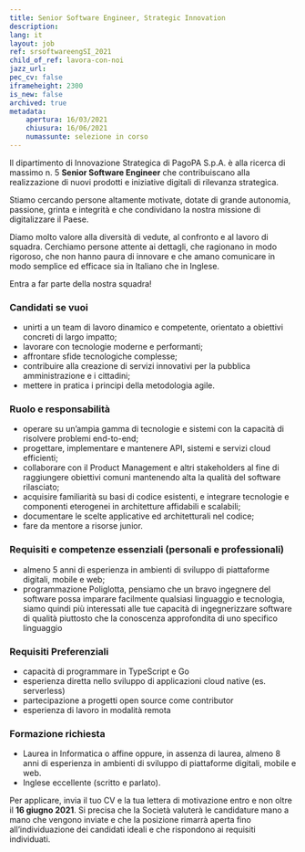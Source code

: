 ```yaml
---
title: Senior Software Engineer, Strategic Innovation
description:
lang: it
layout: job
ref: srsoftwareengSI_2021
child_of_ref: lavora-con-noi
jazz_url:
pec_cv: false
iframeheight: 2300
is_new: false
archived: true
metadata:
    apertura: 16/03/2021
    chiusura: 16/06/2021
    numassunte: selezione in corso
---
```


Il dipartimento di Innovazione Strategica di PagoPA S.p.A. è alla ricerca di massimo n. 5 **Senior Software Engineer** che contribuiscano alla realizzazione di nuovi prodotti e iniziative digitali di rilevanza strategica.

Stiamo cercando persone altamente motivate, dotate di grande autonomia, passione, grinta e integrità e che condividano la nostra missione di digitalizzare il Paese.

Diamo molto valore alla diversità di vedute, al confronto e al lavoro di squadra. Cerchiamo persone attente ai dettagli, che ragionano in modo rigoroso, che non hanno paura di innovare e che amano comunicare in modo semplice ed efficace sia in Italiano che in Inglese.

Entra a far parte della nostra squadra!


### Candidati se vuoi

- unirti a un team di lavoro dinamico e competente, orientato a obiettivi concreti di largo impatto;
- lavorare con tecnologie moderne e performanti;
- affrontare sfide tecnologiche complesse;
- contribuire alla creazione di servizi innovativi per la pubblica amministrazione e i cittadini;
- mettere in pratica i principi della metodologia agile.


### Ruolo e responsabilità

- operare su un’ampia gamma di tecnologie e sistemi con la capacità di risolvere problemi end-to-end;
- progettare, implementare e mantenere API, sistemi e servizi cloud efficienti;
- collaborare con il Product Management e altri stakeholders al fine di raggiungere obiettivi comuni mantenendo alta la qualità del software rilasciato;
- acquisire familiarità su basi di codice esistenti, e integrare tecnologie e componenti eterogenei in architetture affidabili e scalabili;
- documentare le scelte applicative ed architetturali nel codice;
- fare da mentore a risorse junior.


### Requisiti e competenze essenziali (personali e professionali)

- almeno 5 anni di esperienza in ambienti di sviluppo di piattaforme digitali, mobile e web;
- programmazione Poliglotta, pensiamo che un bravo ingegnere del software possa imparare facilmente qualsiasi linguaggio e tecnologia, siamo quindi più interessati alle tue capacità di ingegnerizzare software di qualità piuttosto che la conoscenza approfondita di uno specifico linguaggio


### Requisiti Preferenziali

- capacità di programmare in TypeScript e Go
- esperienza diretta nello sviluppo di applicazioni cloud native (es. serverless)
- partecipazione a progetti open source come contributor
- esperienza di lavoro in modalità remota


### Formazione richiesta

- Laurea in Informatica o affine oppure, in assenza di laurea, almeno 8 anni di esperienza in ambienti di sviluppo di piattaforme digitali, mobile e web.
- Inglese eccellente (scritto e parlato).



Per applicare, invia il tuo CV e la tua lettera di motivazione entro e non oltre il **16 giugno 2021**. Si precisa che la Società valuterà le candidature mano a mano che vengono inviate e che la posizione rimarrà aperta fino all’individuazione dei candidati ideali e che rispondono ai requisiti individuati.
